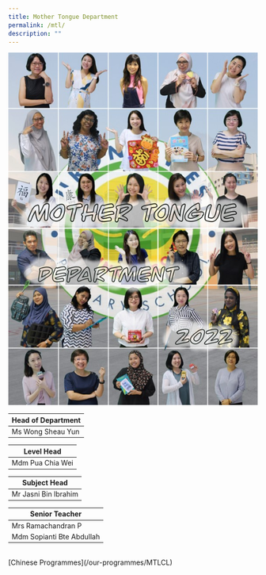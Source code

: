 ```yaml
---
title: Mother Tongue Department
permalink: /mtl/
description: ""
---
```

![MTL](/images/MTL2022.jpg)

| Head of Department |
| --- |
| Ms Wong Sheau Yun |<br>

 
| Level Head |
| --- |
| Mdm Pua Chia Wei |<br>

  

| Subject Head |
| --- |
| Mr Jasni Bin Ibrahim |<br>


| Senior Teacher |
| --- |
| Mrs Ramachandran P
| Mdm Sopianti Bte Abdullah  |<br>

<br>
[Chinese Programmes](/our-programmes/MTLCL)